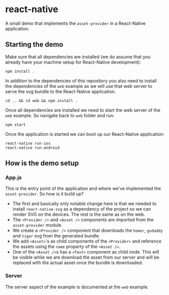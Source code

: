 # react-native

A small demo that implements the `asset-provider` in a React-Native
application.

## Starting the demo

Make sure that all dependencies are installed (we do assume that you already
have your machine setup for React-Native development):

```
npm install .
```

In addition to the dependencies of this repository you also need to install
the dependencies of the `web` example as we will use that web server to
serve the svg bundle to the React-Native application.

```
cd .. && cd web && npm install .
```

Once all dependencies are installed we need to start the web server of the `web`
example. So navigate back to `web` folder and run:

```
npm start
```

Once the application is started we can boot up our React-Native application:

```
react-native run-ios
react-native run-android
```

## How is the demo setup

### App.js

This is the entry point of the application and where we've implemented the
`asset-provider`. So how is it build up?

- The first and basically only notable change here is that we needed to install
  `react-native-svg` as a dependency of the project so we can render SVG
  on the devices. The rest is the same as on the web.
- The `<Provider />` and `<Asset />` components are imported from the
  `asset-provider` module.
- We create a `<Provider />` component that downloads the `homer`, `godaddy`
  and `tiger` svg from the generated bundle.
- We add `<Asset>`'s as child components of the `<Provider>` and reference the
  assets using the `name` property of the `<Asset />`.
- One of the `<Asset />`s has a `<Text>` component as child node. This will
  be visible while we are download the asset from our server and will be
  replaced with the actual asset once the bundle is downloaded.

### Server

The server aspect of the example is documented at the `web` example.
